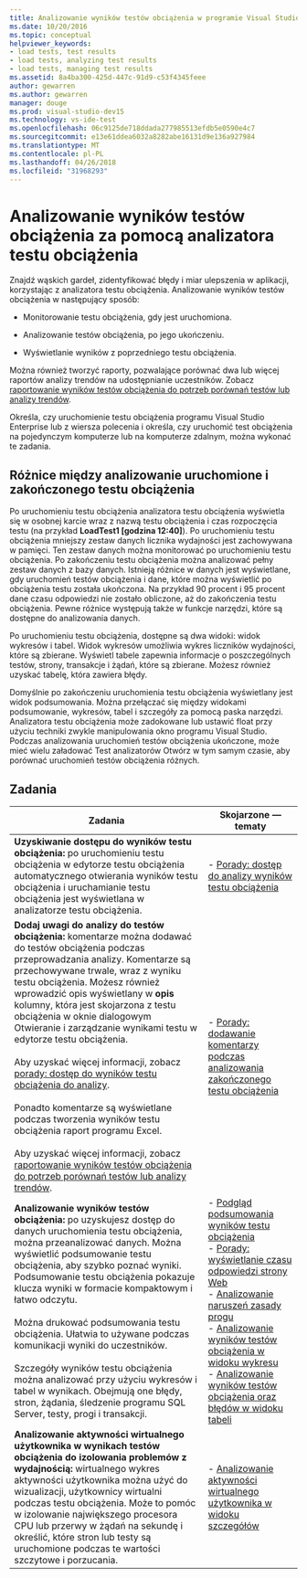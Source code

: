 ```yaml
---
title: Analizowanie wyników testów obciążenia w programie Visual Studio
ms.date: 10/20/2016
ms.topic: conceptual
helpviewer_keywords:
- load tests, test results
- load tests, analyzing test results
- load tests, managing test results
ms.assetid: 8a4ba300-425d-447c-91d9-c53f4345feee
author: gewarren
ms.author: gewarren
manager: douge
ms.prod: visual-studio-dev15
ms.technology: vs-ide-test
ms.openlocfilehash: 06c9125de718ddada277985513efdb5e0590e4c7
ms.sourcegitcommit: e13e61ddea6032a8282abe16131d9e136a927984
ms.translationtype: MT
ms.contentlocale: pl-PL
ms.lasthandoff: 04/26/2018
ms.locfileid: "31968293"
---
```

# <a name="analyze-load-test-results-using-the-load-test-analyzer"></a>Analizowanie wyników testów obciążenia za pomocą analizatora testu obciążenia

Znajdź wąskich gardeł, zidentyfikować błędy i miar ulepszenia w aplikacji, korzystając z analizatora testu obciążenia. Analizowanie wyników testów obciążenia w następujący sposób:

-   Monitorowanie testu obciążenia, gdy jest uruchomiona.

-   Analizowanie testów obciążenia, po jego ukończeniu.

-   Wyświetlanie wyników z poprzedniego testu obciążenia.

Można również tworzyć raporty, pozwalające porównać dwa lub więcej raportów analizy trendów na udostępnianie uczestników. Zobacz [raportowanie wyników testów obciążenia do potrzeb porównań testów lub analizy trendów](../test/compare-load-test-results.md).

Określa, czy uruchomienie testu obciążenia programu Visual Studio Enterprise lub z wiersza polecenia i określa, czy uruchomić test obciążenia na pojedynczym komputerze lub na komputerze zdalnym, można wykonać te zadania.

## <a name="differences-between-analyzing-a-running-and-a-completed-load-test"></a>Różnice między analizowanie uruchomione i zakończonego testu obciążenia

 Po uruchomieniu testu obciążenia analizatora testu obciążenia wyświetla się w osobnej karcie wraz z nazwą testu obciążenia i czas rozpoczęcia testu (na przykład **LoadTest1 [godzina 12:40]**). Po uruchomieniu testu obciążenia mniejszy zestaw danych licznika wydajności jest zachowywana w pamięci. Ten zestaw danych można monitorować po uruchomieniu testu obciążenia. Po zakończeniu testu obciążenia można analizować pełny zestaw danych z bazy danych. Istnieją różnice w danych jest wyświetlane, gdy uruchomień testów obciążenia i dane, które można wyświetlić po obciążenia testu została ukończona. Na przykład 90 procent i 95 procent dane czasu odpowiedzi nie zostało obliczone, aż do zakończenia testu obciążenia. Pewne różnice występują także w funkcje narzędzi, które są dostępne do analizowania danych.

 Po uruchomieniu testu obciążenia, dostępne są dwa widoki: widok wykresów i tabel. Widok wykresów umożliwia wykres liczników wydajności, które są zbierane. Wyświetl tabele zapewnia informacje o poszczególnych testów, strony, transakcje i żądań, które są zbierane. Możesz również uzyskać tabelę, która zawiera błędy.

 Domyślnie po zakończeniu uruchomienia testu obciążenia wyświetlany jest widok podsumowania. Można przełączać się między widokami podsumowanie, wykresów, tabel i szczegóły za pomocą paska narzędzi. Analizatora testu obciążenia może zadokowane lub ustawić float przy użyciu techniki zwykle manipulowania okno programu Visual Studio. Podczas analizowania uruchomień testów obciążenia ukończone, może mieć wielu załadować Test analizatorów Otwórz w tym samym czasie, aby porównać uruchomień testów obciążenia różnych.

## <a name="tasks"></a>Zadania

|Zadania|Skojarzone — tematy|
|-----------|-----------------------|
|**Uzyskiwanie dostępu do wyników testu obciążenia:** po uruchomieniu testu obciążenia w edytorze testu obciążenia automatycznego otwierania wyników testu obciążenia i uruchamianie testu obciążenia jest wyświetlana w analizatorze testu obciążenia.|-   [Porady: dostęp do analizy wyników testu obciążenia](../test/how-to-access-load-test-results-for-analysis.md)|
|**Dodaj uwagi do analizy do testów obciążenia:** komentarze można dodawać do testów obciążenia podczas przeprowadzania analizy. Komentarze są przechowywane trwale, wraz z wyniku testu obciążenia. Możesz również wprowadzić opis wyświetlany w **opis** kolumny, która jest skojarzona z testu obciążenia w oknie dialogowym Otwieranie i zarządzanie wynikami testu w edytorze testu obciążenia.<br /><br /> Aby uzyskać więcej informacji, zobacz [porady: dostęp do wyników testu obciążenia do analizy](../test/how-to-access-load-test-results-for-analysis.md).<br /><br /> Ponadto komentarze są wyświetlane podczas tworzenia wyników testu obciążenia raport programu Excel.<br /><br /> Aby uzyskać więcej informacji, zobacz [raportowanie wyników testów obciążenia do potrzeb porównań testów lub analizy trendów](../test/compare-load-test-results.md).|-   [Porady: dodawanie komentarzy podczas analizowania zakończonego testu obciążenia](../test/how-to-add-comments-on-a-completed-load-test.md)|
|**Analizowanie wyników testów obciążenia:** po uzyskujesz dostęp do danych uruchomienia testu obciążenia, można przeanalizować danych. Można wyświetlić podsumowanie testu obciążenia, aby szybko poznać wyniki. Podsumowanie testu obciążenia pokazuje klucza wyniki w formacie kompaktowym i łatwo odczytu.<br /><br /> Można drukować podsumowania testu obciążenia. Ułatwia to używane podczas komunikacji wyniki do uczestników.<br /><br /> Szczegóły wyników testu obciążenia można analizować przy użyciu wykresów i tabel w wynikach. Obejmują one błędy, stron, żądania, śledzenie programu SQL Server, testy, progi i transakcji.|-   [Podgląd podsumowania wyników testu obciążenia](../test/load-test-results-summary-overview.md)<br />-   [Porady: wyświetlanie czasu odpowiedzi strony Web](../test/how-to-view-web-page-response-time-in-a-load-test.md)<br />-   [Analizowanie naruszeń zasady progu](../test/analyze-threshold-rule-violations-in-load-tests.md)<br />-   [Analizowanie wyników testów obciążenia w widoku wykresu](../test/analyze-load-test-results-in-the-graphs-view.md)<br />-   [Analizowanie wyników testów obciążenia oraz błędów w widoku tabeli](../test/analyze-load-test-results-and-errors-in-the-tables-view.md)|
|**Analizowanie aktywności wirtualnego użytkownika w wynikach testów obciążenia do izolowania problemów z wydajnością:** wirtualnego wykres aktywności użytkownika można użyć do wizualizacji, użytkownicy wirtualni podczas testu obciążenia. Może to pomóc w izolowanie największego procesora CPU lub przerwy w żądań na sekundę i określić, które stron lub testy są uruchomione podczas te wartości szczytowe i porzucania.|-   [Analizowanie aktywności wirtualnego użytkownika w widoku szczegółów](../test/analyze-load-test-virtual-user-activity-in-the-details-view.md)|